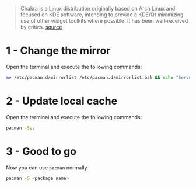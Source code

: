 > Chakra is a Linux distribution originally based on Arch Linux and focused on KDE software, intending to provide a KDE/Qt minimizing use of other widget toolkits where possible. It has been well-received by critics.
[source](https://en.wikipedia.org/wiki/Chakra_(operating_system))

# 1 - Change the mirror
Open the terminal and execute the following commands:

```bash
mv /etc/pacman.d/mirrorlist /etc/pacman.d/mirrorlist.bak && echo "Server = {{link}}/$repo/$arch" > /etc/pacman.d/mirrorlist
```

# 2 - Update local cache
Open the terminal and execute the following commands:

```bash
pacman -Syy
```

# 3 - Good to go
Now you can use `pacman` normally.

```bash
pacman -S <package name>
```
